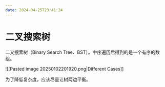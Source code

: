 ```yaml
---
date: 2024-04-25T23:41:24
---
```


# 二叉搜索树

二叉搜索树（Binary Search Tree、BST）。中序遍历后得到的是一个有序的数组。

![[Pasted image 20250102201920.png|Different Cases]]

为了降低复杂度，应该尽量让树两边平衡。
